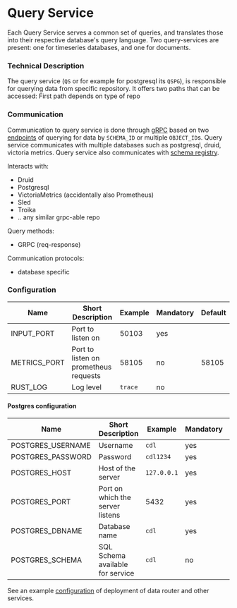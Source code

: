 # Query Service
Each Query Service serves a common set of queries, and translates those into their respective database's query language.
Two query-services are present: one for timeseries databases, and one for documents.

### Technical Description

The query service (`QS` or for example for postgresql its `QSPG`), is responsible for querying data from specific repository. It offers two paths that can be accessed:
First path depends on type of repo

### Communication
Communication to query service is done through [gRPC][grpc] based on two [endpoints][proto] of querying for data by `SCHEMA_ID` or multiple `OBJECT_ID`s. Query service communicates with multiple databases such as postgresql, druid, victoria metrics. Query service also communicates with [schema registry][schema-registry]. 

Interacts with:
- Druid
- Postgresql
- VictoriaMetrics (accidentally also Prometheus)
- Sled
- Troika
- .. any similar grpc-able repo

Query methods:
- GRPC (req-response)

Communication protocols:
- database specific

### Configuration

| Name | Short Description | Example | Mandatory | Default |
|---|---|---|---|---|
| INPUT_PORT | Port to listen on | 50103 | yes | |
| METRICS_PORT | Port to listen on prometheus requests | 58105 | no | 58105 |
| RUST_LOG | Log level | `trace` | no | |

#### Postgres configuration

| Name | Short Description | Example | Mandatory | Default |
|---|---|---|---|---|
| POSTGRES_USERNAME | Username | `cdl` | yes | |
| POSTGRES_PASSWORD | Password | `cdl1234` | yes | |
| POSTGRES_HOST | Host of the server | `127.0.0.1` | yes | |
| POSTGRES_PORT | Port on which the server listens | 5432 | yes | |
| POSTGRES_DBNAME | Database name | `cdl` | yes | |
| POSTGRES_SCHEMA | SQL Schema available for service | `cdl` | no | `public` |

See an example [configuration][configuration] of deployment of data router and other services. 

[grpc]: https://grpc.io/docs/what-is-grpc/introduction/
[schema-registry]: schema_registry.md
[configuration]: ../deployment/index.md
[proto]: https://github.com/epiphany-platform/CommonDataLayer/tree/develop/crates/rpc/proto
